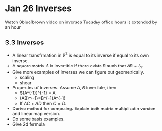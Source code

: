 # Jan 26 Inverses

Watch 3blue1brown video on inverses
Tuesday office hours is extended by an hour

## 3.3 Inverses

* A linear transfrmation in $\mathbb{R}^2$ is equal to its inverse if equal to
  its own inverse.
* A square matrix $A$ is invertible if there exists $B$ such that $AB=I_n$.
* Give more examples of inverses we can figure out geometrically.
    * scaling
    * shear
* Properties of inverses. Assume $A,B$ invertible, then
    * $(A^{-1})^{-1} = A
    * (AB)^{-1}=B^{-1}A^{-1}
    * If $AC=AD$ then $C=D$.
* Derive method for computing. Explain both matrix multiplicatin version and
  linear map version.
* Do some basis examples.
* Give 2d formula
